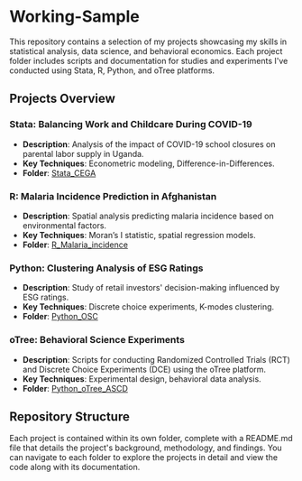# Working-Sample

This repository contains a selection of my projects showcasing my skills in statistical analysis, data science, and behavioral economics. Each project folder includes scripts and documentation for studies and experiments I've conducted using Stata, R, Python, and oTree platforms.

## Projects Overview

### Stata: Balancing Work and Childcare During COVID-19
- **Description**: Analysis of the impact of COVID-19 school closures on parental labor supply in Uganda.
- **Key Techniques**: Econometric modeling, Difference-in-Differences.
- **Folder**: [Stata_CEGA](/Stata_CEGA)

### R: Malaria Incidence Prediction in Afghanistan
- **Description**: Spatial analysis predicting malaria incidence based on environmental factors.
- **Key Techniques**: Moran’s I statistic, spatial regression models.
- **Folder**: [R_Malaria_incidence](/R_Malariaincidence)

### Python: Clustering Analysis of ESG Ratings
- **Description**: Study of retail investors' decision-making influenced by ESG ratings.
- **Key Techniques**: Discrete choice experiments, K-modes clustering.
- **Folder**: [Python_OSC](/Python_OSC)

### oTree: Behavioral Science Experiments
- **Description**: Scripts for conducting Randomized Controlled Trials (RCT) and Discrete Choice Experiments (DCE) using the oTree platform.
- **Key Techniques**: Experimental design, behavioral data analysis.
- **Folder**: [Python_oTree_ASCD](/Python_oTree_ASCD)

## Repository Structure
Each project is contained within its own folder, complete with a README.md file that details the project's background, methodology, and findings. You can navigate to each folder to explore the projects in detail and view the code along with its documentation.

